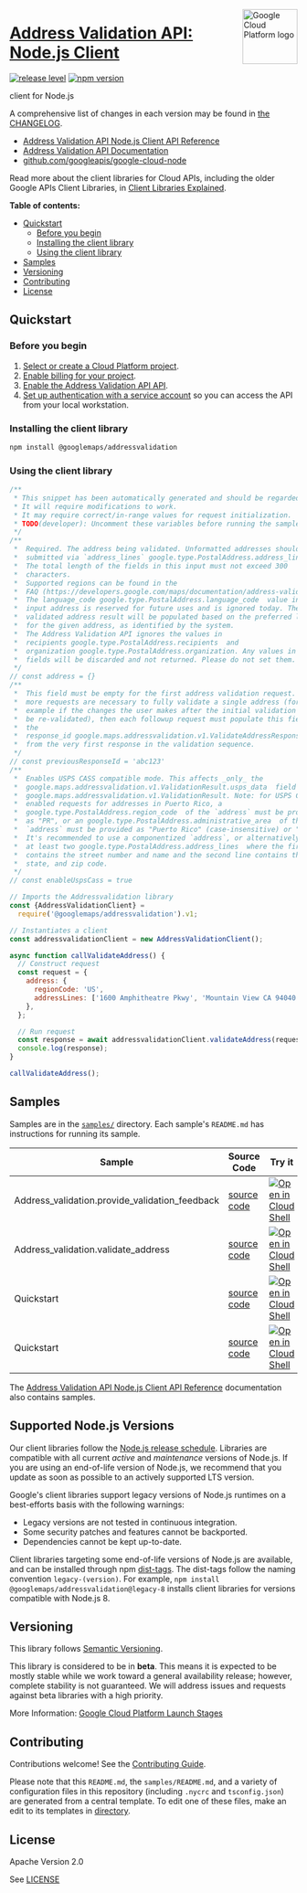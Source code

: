 [//]: # "This README.md file is auto-generated, all changes to this file will be lost."
[//]: # "To regenerate it, use `python -m synthtool`."
<img src="https://avatars2.githubusercontent.com/u/2810941?v=3&s=96" alt="Google Cloud Platform logo" title="Google Cloud Platform" align="right" height="96" width="96"/>

# [Address Validation API: Node.js Client](https://github.com/googleapis/google-cloud-node)

[![release level](https://img.shields.io/badge/release%20level-beta-yellow.svg?style=flat)](https://cloud.google.com/terms/launch-stages)
[![npm version](https://img.shields.io/npm/v/@googlemaps/addressvalidation.svg)](https://www.npmjs.org/package/@googlemaps/addressvalidation)




 client for Node.js


A comprehensive list of changes in each version may be found in
[the CHANGELOG](https://github.com/googleapis/google-cloud-node/blob/main/CHANGELOG.md).

* [Address Validation API Node.js Client API Reference][client-docs]
* [Address Validation API Documentation][product-docs]
* [github.com/googleapis/google-cloud-node](https://github.com/googleapis/google-cloud-node)

Read more about the client libraries for Cloud APIs, including the older
Google APIs Client Libraries, in [Client Libraries Explained][explained].

[explained]: https://cloud.google.com/apis/docs/client-libraries-explained

**Table of contents:**


* [Quickstart](#quickstart)
  * [Before you begin](#before-you-begin)
  * [Installing the client library](#installing-the-client-library)
  * [Using the client library](#using-the-client-library)
* [Samples](#samples)
* [Versioning](#versioning)
* [Contributing](#contributing)
* [License](#license)

## Quickstart

### Before you begin

1.  [Select or create a Cloud Platform project][projects].
1.  [Enable billing for your project][billing].
1.  [Enable the Address Validation API API][enable_api].
1.  [Set up authentication with a service account][auth] so you can access the
    API from your local workstation.

### Installing the client library

```bash
npm install @googlemaps/addressvalidation
```


### Using the client library

```javascript
/**
 * This snippet has been automatically generated and should be regarded as a code template only.
 * It will require modifications to work.
 * It may require correct/in-range values for request initialization.
 * TODO(developer): Uncomment these variables before running the sample.
 */
/**
 *  Required. The address being validated. Unformatted addresses should be
 *  submitted via `address_lines` google.type.PostalAddress.address_lines.
 *  The total length of the fields in this input must not exceed 300
 *  characters.
 *  Supported regions can be found in the
 *  FAQ (https://developers.google.com/maps/documentation/address-validation/faq#which_regions_are_currently_supported).
 *  The language_code google.type.PostalAddress.language_code  value in the
 *  input address is reserved for future uses and is ignored today. The
 *  validated address result will be populated based on the preferred language
 *  for the given address, as identified by the system.
 *  The Address Validation API ignores the values in
 *  recipients google.type.PostalAddress.recipients  and
 *  organization google.type.PostalAddress.organization. Any values in those
 *  fields will be discarded and not returned. Please do not set them.
 */
// const address = {}
/**
 *  This field must be empty for the first address validation request. If
 *  more requests are necessary to fully validate a single address (for
 *  example if the changes the user makes after the initial validation need to
 *  be re-validated), then each followup request must populate this field with
 *  the
 *  response_id google.maps.addressvalidation.v1.ValidateAddressResponse.response_id
 *  from the very first response in the validation sequence.
 */
// const previousResponseId = 'abc123'
/**
 *  Enables USPS CASS compatible mode. This affects _only_ the
 *  google.maps.addressvalidation.v1.ValidationResult.usps_data  field of
 *  google.maps.addressvalidation.v1.ValidationResult. Note: for USPS CASS
 *  enabled requests for addresses in Puerto Rico, a
 *  google.type.PostalAddress.region_code  of the `address` must be provided
 *  as "PR", or an google.type.PostalAddress.administrative_area  of the
 *  `address` must be provided as "Puerto Rico" (case-insensitive) or "PR".
 *  It's recommended to use a componentized `address`, or alternatively specify
 *  at least two google.type.PostalAddress.address_lines  where the first line
 *  contains the street number and name and the second line contains the city,
 *  state, and zip code.
 */
// const enableUspsCass = true

// Imports the Addressvalidation library
const {AddressValidationClient} =
  require('@googlemaps/addressvalidation').v1;

// Instantiates a client
const addressvalidationClient = new AddressValidationClient();

async function callValidateAddress() {
  // Construct request
  const request = {
    address: {
      regionCode: 'US',
      addressLines: ['1600 Amphitheatre Pkwy', 'Mountain View CA 94040'],
    },
  };

  // Run request
  const response = await addressvalidationClient.validateAddress(request);
  console.log(response);
}

callValidateAddress();

```



## Samples

Samples are in the [`samples/`](https://github.com/googleapis/google-cloud-node/tree/main/samples) directory. Each sample's `README.md` has instructions for running its sample.

| Sample                      | Source Code                       | Try it |
| --------------------------- | --------------------------------- | ------ |
| Address_validation.provide_validation_feedback | [source code](https://github.com/googleapis/google-cloud-node/blob/main/packages/google-maps-addressvalidation/samples/generated/v1/address_validation.provide_validation_feedback.js) | [![Open in Cloud Shell][shell_img]](https://console.cloud.google.com/cloudshell/open?git_repo=https://github.com/googleapis/google-cloud-node&page=editor&open_in_editor=packages/google-maps-addressvalidation/samples/generated/v1/address_validation.provide_validation_feedback.js,samples/README.md) |
| Address_validation.validate_address | [source code](https://github.com/googleapis/google-cloud-node/blob/main/packages/google-maps-addressvalidation/samples/generated/v1/address_validation.validate_address.js) | [![Open in Cloud Shell][shell_img]](https://console.cloud.google.com/cloudshell/open?git_repo=https://github.com/googleapis/google-cloud-node&page=editor&open_in_editor=packages/google-maps-addressvalidation/samples/generated/v1/address_validation.validate_address.js,samples/README.md) |
| Quickstart | [source code](https://github.com/googleapis/google-cloud-node/blob/main/packages/google-maps-addressvalidation/samples/quickstart.js) | [![Open in Cloud Shell][shell_img]](https://console.cloud.google.com/cloudshell/open?git_repo=https://github.com/googleapis/google-cloud-node&page=editor&open_in_editor=packages/google-maps-addressvalidation/samples/quickstart.js,samples/README.md) |
| Quickstart | [source code](https://github.com/googleapis/google-cloud-node/blob/main/packages/google-maps-addressvalidation/samples/test/quickstart.js) | [![Open in Cloud Shell][shell_img]](https://console.cloud.google.com/cloudshell/open?git_repo=https://github.com/googleapis/google-cloud-node&page=editor&open_in_editor=packages/google-maps-addressvalidation/samples/test/quickstart.js,samples/README.md) |



The [Address Validation API Node.js Client API Reference][client-docs] documentation
also contains samples.

## Supported Node.js Versions

Our client libraries follow the [Node.js release schedule](https://nodejs.org/en/about/releases/).
Libraries are compatible with all current _active_ and _maintenance_ versions of
Node.js.
If you are using an end-of-life version of Node.js, we recommend that you update
as soon as possible to an actively supported LTS version.

Google's client libraries support legacy versions of Node.js runtimes on a
best-efforts basis with the following warnings:

* Legacy versions are not tested in continuous integration.
* Some security patches and features cannot be backported.
* Dependencies cannot be kept up-to-date.

Client libraries targeting some end-of-life versions of Node.js are available, and
can be installed through npm [dist-tags](https://docs.npmjs.com/cli/dist-tag).
The dist-tags follow the naming convention `legacy-(version)`.
For example, `npm install @googlemaps/addressvalidation@legacy-8` installs client libraries
for versions compatible with Node.js 8.

## Versioning

This library follows [Semantic Versioning](http://semver.org/).




This library is considered to be in **beta**. This means it is expected to be
mostly stable while we work toward a general availability release; however,
complete stability is not guaranteed. We will address issues and requests
against beta libraries with a high priority.





More Information: [Google Cloud Platform Launch Stages][launch_stages]

[launch_stages]: https://cloud.google.com/terms/launch-stages

## Contributing

Contributions welcome! See the [Contributing Guide](https://github.com/googleapis/google-cloud-node/blob/main/CONTRIBUTING.md).

Please note that this `README.md`, the `samples/README.md`,
and a variety of configuration files in this repository (including `.nycrc` and `tsconfig.json`)
are generated from a central template. To edit one of these files, make an edit
to its templates in
[directory](https://github.com/googleapis/synthtool).

## License

Apache Version 2.0

See [LICENSE](https://github.com/googleapis/google-cloud-node/blob/main/LICENSE)

[client-docs]: https://cloud.google.com/nodejs/docs/reference/addressvalidation/latest
[product-docs]: https://mapsplatform.google.com/maps-products/address-validation/
[shell_img]: https://gstatic.com/cloudssh/images/open-btn.png
[projects]: https://console.cloud.google.com/project
[billing]: https://support.google.com/cloud/answer/6293499#enable-billing
[enable_api]: https://console.cloud.google.com/flows/enableapi?apiid=addressvalidation.googleapis.com
[auth]: https://cloud.google.com/docs/authentication/getting-started
